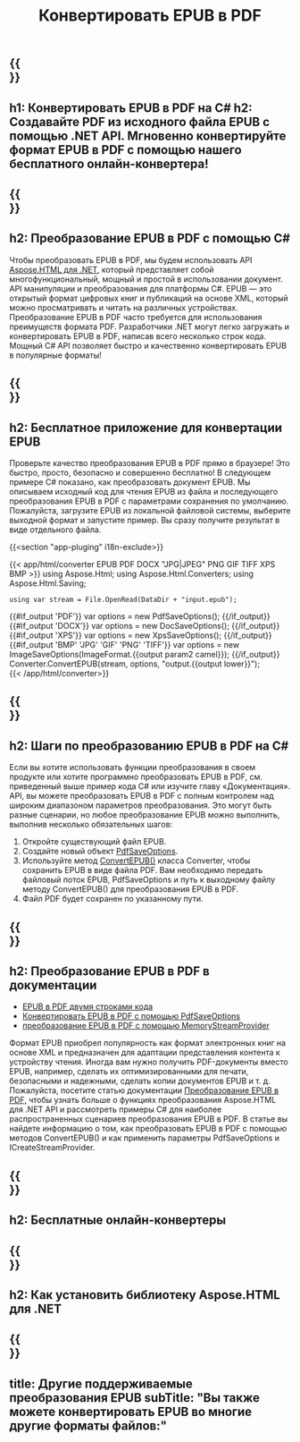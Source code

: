 ﻿---
translation: true
template: /templates/_template-conversion-child.md
title: Конвертировать EPUB в PDF
description: Пример C# кода для преобразования EPUB в PDF. Попробуйте онлайн-конвертер EPUB в PDF бесплатно!
url: /net/conversion/epub-to-pdf/
family: html
platformtag: net
feature: conversion
informat: EPUB
outformat: PDF
otherformats: DOCX XPS GIF JPEG PNG TIFF BMP
---

{{<section banner>}}
---
h1: Конвертировать EPUB в PDF на C#
h2: Создавайте PDF из исходного файла EPUB с помощью .NET API. Мгновенно конвертируйте формат EPUB в PDF с помощью нашего бесплатного онлайн-конвертера!
---

{{<section overview>}}
---
h2: Преобразование EPUB в PDF с помощью C#
---

Чтобы преобразовать EPUB в PDF, мы будем использовать API [Aspose.HTML для .NET](https://products.aspose.com/html/net/), который представляет собой многофункциональный, мощный и простой в использовании документ. API манипуляции и преобразования для платформы C#. EPUB — это открытый формат цифровых книг и публикаций на основе XML, который можно просматривать и читать на различных устройствах. Преобразование EPUB в PDF часто требуется для использования преимуществ формата PDF. Разработчики .NET могут легко загружать и конвертировать EPUB в PDF, написав всего несколько строк кода. Мощный C# API позволяет быстро и качественно конвертировать EPUB в популярные форматы!

{{<section demos>}}
---
h2: Бесплатное приложение для конвертации EPUB
---

Проверьте качество преобразования EPUB в PDF прямо в браузере! Это быстро, просто, безопасно и совершенно бесплатно! В следующем примере C# показано, как преобразовать документ EPUB. Мы описываем исходный код для чтения EPUB из файла и последующего преобразования EPUB в PDF с параметрами сохранения по умолчанию. Пожалуйста, загрузите EPUB из локальной файловой системы, выберите выходной формат и запустите пример. Вы сразу получите результат в виде отдельного файла.

{{<section "app-pluging" i18n-exclude>}}

{{< app/html/converter EPUB PDF DOCX "JPG|JPEG" PNG GIF TIFF XPS BMP >}}
using Aspose.Html;
using Aspose.Html.Converters;
using Aspose.Html.Saving;

    using var stream = File.OpenRead(DataDir + "input.epub");
{{#if_output 'PDF'}}
    var options = new PdfSaveOptions();
{{/if_output}}
{{#if_output 'DOCX'}}
    var options = new DocSaveOptions();
{{/if_output}}
{{#if_output 'XPS'}}
    var options = new XpsSaveOptions();
{{/if_output}}
{{#if_output 'BMP' 'JPG' 'GIF' 'PNG' 'TIFF'}}
    var options = new ImageSaveOptions(ImageFormat.{{output param2 camel}});
{{/if_output}}
    Converter.ConvertEPUB(stream, options, "output.{{output lower}}");   
{{< /app/html/converter>}}


{{<section steps>}}
---
h2: Шаги по преобразованию EPUB в PDF на C#
---

Если вы хотите использовать функции преобразования в своем продукте или хотите программно преобразовать EPUB в PDF, см. приведенный выше пример кода C# или изучите главу «Документация». API, вы можете преобразовать EPUB в PDF с полным контролем над широким диапазоном параметров преобразования. Это могут быть разные сценарии, но любое преобразование EPUB можно выполнить, выполнив несколько обязательных шагов:

1. Откройте существующий файл EPUB.
1. Создайте новый объект [PdfSaveOptions](https://apireference.aspose.com/html/net/aspose.html.saving/pdfsaveoptions).
1. Используйте метод [ConvertEPUB()](https://apireference.aspose.com/html/net/aspose.html.converters.converter/convertepub/methods/27) класса Converter, чтобы сохранить EPUB в виде файла PDF. Вам необходимо передать файловый поток EPUB, PdfSaveOptions и путь к выходному файлу методу ConvertEPUB() для преобразования EPUB в PDF.
1. Файл PDF будет сохранен по указанному пути.


{{<section documentation>}}
---
h2: Преобразование EPUB в PDF в документации
---

  - <a href="https://docs.aspose.com/html/net/converting-between-formats/epub-to-pdf/#epub-to-pdf-by-two-lines-of-code" target="_blank">EPUB в PDF двумя строками кода</a>
  - <a href="https://docs.aspose.com/html/net/converting-between-formats/epub-to-pdf/#convert-epub-to-pdf-using-pdfsaveoptions" target="_blank" >Конвертировать EPUB в PDF с помощью PdfSaveOptions</a>
  - <a href="https://docs.aspose.com/html/net/converting-between-formats/epub-to-pdf/#output-stream-providers" target="_blank">преобразование EPUB в PDF с помощью MemoryStreamProvider</a>

Формат EPUB приобрел популярность как формат электронных книг на основе XML и предназначен для адаптации представления контента к устройству чтения. Иногда вам нужно получить PDF-документы вместо EPUB, например, сделать их оптимизированными для печати, безопасными и надежными, сделать копии документов EPUB и т. д. Пожалуйста, посетите статью документации [Преобразование EPUB в PDF,](https://docs.aspose.com/html/net/converting-between-formats/epub-to-pdf/) чтобы узнать больше о функциях преобразования Aspose.HTML для .NET API и рассмотреть примеры C# для наиболее распространенных сценариев преобразования EPUB в PDF. В статье вы найдете информацию о том, как преобразовать EPUB в PDF с помощью методов ConvertEPUB() и как применить параметры PdfSaveOptions и ICreateStreamProvider.

{{<section online-converters>}}
---
h2: Бесплатные онлайн-конвертеры
---

{{<section get-started>}}
---
h2: Как установить библиотеку Aspose.HTML для .NET
---

{{<section other-conversions>}}
---
title: Другие поддерживаемые преобразования EPUB
subTitle: "Вы также можете конвертировать EPUB во многие другие форматы файлов:"
---